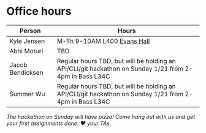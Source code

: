 # Office hours

| Person | Hours |
| ------ | ----- |
| Kyle Jensen | M-Th 9-10AM L400 [Evans Hall](https://map.yale.edu/place/building/EVANS) |
| Abhi Moturi | TBD |
| Jacob Bendicksen | Regular hours TBD, but will be holding an API/CLI/git hackathon on Sunday 1/21 from 2-4pm in Bass L34C | 
| Summer Wu | Regular hours TBD, but will be holding an API/CLI/git hackathon on Sunday 1/21 from 2-4pm in Bass L34C | 

_The hackathon on Sunday will have pizza! Come hang out with us and get your first assignments done. ❤️ your TAs._
